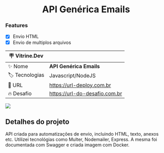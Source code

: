 <h1 align="center">API Genérica Emails</h1>



### Features

- [x] Envio HTML
- [x] Envio de multiplos arquivos

| :placard: Vitrine.Dev |     |
| -------------  | --- |
| :sparkles: Nome        | **API Genérica Emails**
| :label: Tecnologias | Javascript/NodeJS
| :rocket: URL         | https://url-deploy.com.br
| :fire: Desafio     | https://url-do-desafio.com.br


![](https://unsplash.com/photos/EYc-cE1NKtI#vitrinedev)


## Detalhes do projeto

API criada para automatizações de envio, incluindo HTML, texto, anexos etc.
Utilizei tecnológias como Multer, Nodemailer, Express.
A mesma foi documentada com Swagger e criada imagem com Docker.
